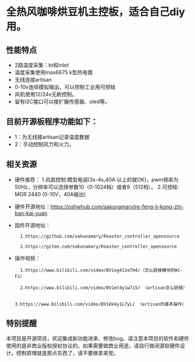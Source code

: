 
# 全热风咖啡烘豆机主控板，适合自己diy用。

## 性能特点
- 2路温度采集：bt和inlet
- 温度采集使用max6675 k型热电偶
- 无线连接artisan
- 0-10v连续模拟输出，可以控制工业用可控硅
- 风机使用12/24v无刷控制。
- 留有I2C接口可以接扩展传感器、oled等。
  
## 目前开源板程序功能如下：
- 1：为无线接artisan记录温度数据
- 2：手动控制风力和火力。

## 相关资源
- 硬件推荐：
        1.风扇控制:模型电调(3s-4s,40A 以上的就OK)，pwm频率为50Hz，分辨率可以选择参数10（0-1024档）或者9（512档）。
        2.可控硅: MGR 2440 (0-10V，40A输出)


- 硬件开源地址：https://oshwhub.com/sakunamary/re-feng-ji-kong-zhi-ban-kai-yuan
- 固件开源地址：
  
        1.https://github.com/sakunamary/Roaster_controller_opensource

        2.https://gitee.com/sakunamary/Roaster_controller_opensource

- 操作视频：
  
        1.https://www.bilibili.com/video/BV1eg411e7H4/（怎么链接模块的Wi-Fi）
  
        2.https://www.bilibili.com/video/BV1et4y1w7i5/ （artisan怎么链接）

        3.https://www.bilibili.com/video/BV1AV4y1L7yL/ （artisan的基本操作）
  
            
## 特别提醒
本项目是开源项目，欢迎集成新功能进来、修改bug。请注意本项目的软件和硬件使用的是非商业版权授权协议的。如果需要做商业用途，请自行做闭源软硬件设计。控制原理就是那点东西了，请不要做拿来党。
